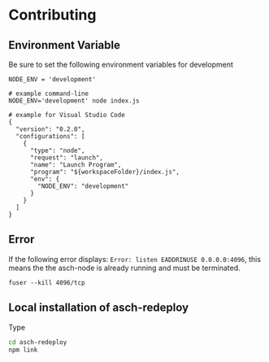 # Contributing

## Environment Variable
Be sure to set the following environment variables for development
```
NODE_ENV = 'development'

# example command-line
NODE_ENV='development' node index.js

# example for Visual Studio Code
{
  "version": "0.2.0",
  "configurations": [
    {
      "type": "node",
      "request": "launch",
      "name": "Launch Program",
      "program": "${workspaceFolder}/index.js",
      "env": {
        "NODE_ENV": "development"
      }
    }
  ]
}
```

## Error
If the following error displays:
 `Error: listen EADDRINUSE 0.0.0.0:4096`, this means the the asch-node is already running and must be terminated.

`fuser --kill 4096/tcp`

## Local installation of asch-redeploy
Type 
```bash
cd asch-redeploy
npm link
```
